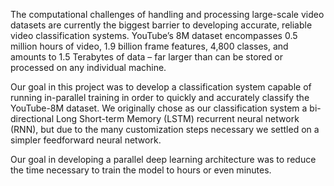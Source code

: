 The computational challenges of handling and processing large-scale video datasets are currently the biggest barrier to developing accurate, reliable video classification systems. YouTube’s 8M dataset encompasses 0.5 million hours of video, 1.9 billion frame features, 4,800 classes, and amounts to 1.5 Terabytes of data – far larger than can be stored or processed on any individual machine. 

Our goal in this project was to develop a classification system capable of running in-parallel training in order to quickly and accurately classify the YouTube-8M dataset. We originally chose as our classification system a bi-directional Long Short-term Memory (LSTM) recurrent neural network (RNN), but due to the many customization steps necessary we settled on a simpler feedforward neural network. 

Our goal in developing a parallel deep learning architecture was to reduce the time necessary to train the model  to hours or even minutes. 

